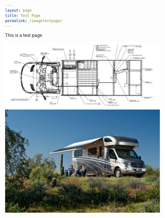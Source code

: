 ```yaml
---
layout: page
title: Test Page
permalink: /imagetestpage/
---
```


This is a test page

<img src="assets/vandrawing.jpg">

<div style="background-image: url('img_girl.jpg');">
  
  <img src="/assets/VW-Lifestyle%2005-20.jpg"/>
  
